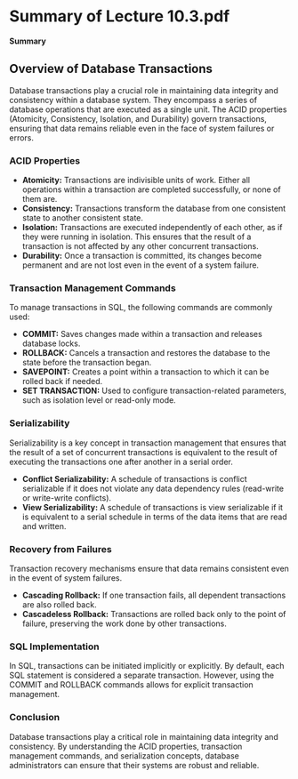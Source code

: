 #  Summary of Lecture 10.3.pdf 
**Summary**
## Overview of Database Transactions

Database transactions play a crucial role in maintaining data integrity and consistency within a database system. They encompass a series of database operations that are executed as a single unit. The ACID properties (Atomicity, Consistency, Isolation, and Durability) govern transactions, ensuring that data remains reliable even in the face of system failures or errors.

### ACID Properties

* **Atomicity:** Transactions are indivisible units of work. Either all operations within a transaction are completed successfully, or none of them are.
* **Consistency:** Transactions transform the database from one consistent state to another consistent state.
* **Isolation:** Transactions are executed independently of each other, as if they were running in isolation. This ensures that the result of a transaction is not affected by any other concurrent transactions.
* **Durability:** Once a transaction is committed, its changes become permanent and are not lost even in the event of a system failure.

### Transaction Management Commands

To manage transactions in SQL, the following commands are commonly used:

* **COMMIT:** Saves changes made within a transaction and releases database locks.
* **ROLLBACK:** Cancels a transaction and restores the database to the state before the transaction began.
* **SAVEPOINT:** Creates a point within a transaction to which it can be rolled back if needed.
* **SET TRANSACTION:** Used to configure transaction-related parameters, such as isolation level or read-only mode.

### Serializability

Serializability is a key concept in transaction management that ensures that the result of a set of concurrent transactions is equivalent to the result of executing the transactions one after another in a serial order.

* **Conflict Serializability:** A schedule of transactions is conflict serializable if it does not violate any data dependency rules (read-write or write-write conflicts).
* **View Serializability:** A schedule of transactions is view serializable if it is equivalent to a serial schedule in terms of the data items that are read and written.

### Recovery from Failures

Transaction recovery mechanisms ensure that data remains consistent even in the event of system failures.

* **Cascading Rollback:** If one transaction fails, all dependent transactions are also rolled back.
* **Cascadeless Rollback:** Transactions are rolled back only to the point of failure, preserving the work done by other transactions.

### SQL Implementation

In SQL, transactions can be initiated implicitly or explicitly. By default, each SQL statement is considered a separate transaction. However, using the COMMIT and ROLLBACK commands allows for explicit transaction management.

### Conclusion

Database transactions play a critical role in maintaining data integrity and consistency. By understanding the ACID properties, transaction management commands, and serialization concepts, database administrators can ensure that their systems are robust and reliable.
